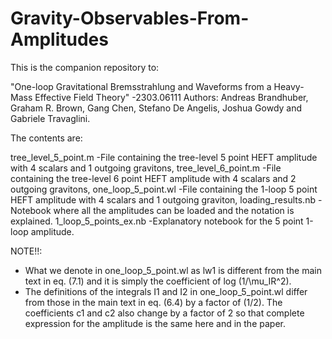 # Gravity-Observables-From-Amplitudes

This is the companion repository to:

"One-loop Gravitational Bremsstrahlung and Waveforms from a Heavy-Mass Effective Field Theory"
-2303.06111
Authors:
Andreas Brandhuber, Graham R. Brown, Gang Chen, Stefano De Angelis, Joshua Gowdy and Gabriele Travaglini.

The contents are: 

tree_level_5_point.m    -File containing the tree-level 5 point HEFT amplitude with 4 scalars and 1 outgoing gravitons,
tree_level_6_point.m    -File containing the tree-level 6 point HEFT amplitude with 4 scalars and 2 outgoing gravitons,
one_loop_5_point.wl     -File containing the 1-loop 5 point HEFT amplitude with 4 scalars and 1 outgoing graviton,
loading_results.nb	-Notebook where all the amplitudes can be loaded and the notation is explained.
1_loop_5_points_ex.nb	-Explanatory notebook for the 5 point  1-loop amplitude.


NOTE!!:
   - What we denote in one_loop_5_point.wl as lw1 is different from the main text in eq. (7.1) and it is simply the coefficient of log (1/\mu_IR^2). 
  - The definitions of the integrals I1 and I2  in one_loop_5_point.wl differ from those in the main text in eq. (6.4) by a factor of (1/2). The coefficients c1 and c2 also change by a factor of 2 so that complete expression for the amplitude is the same here and in the paper.


